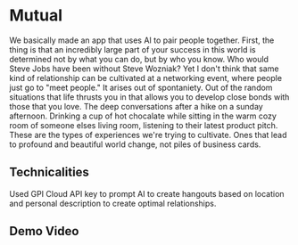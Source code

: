 # Mutual
We basically made an app that uses AI to pair people together. First, the thing is that an incredibly large part of your success in this world is determined not by what you can do, but by who you know. Who would Steve Jobs have been without Steve Wozniak? Yet I don't think that same kind of relationship can be cultivated at a networking event, where people just go to "meet people." It arises out of spontaniety. Out of the random situations that life thrusts you in that allows you to develop close bonds with those that you love. The deep conversations after a hike on a sunday afternoon. Drinking a cup of hot chocalate while sitting in the warm cozy room of someone elses living room, listening to their latest product pitch. These are the types of experiences we're trying to cultivate. Ones that lead to profound and beautiful world change, not piles of business cards. 

## Technicalities

Used GPI Cloud API key to prompt AI to create hangouts based on location and personal description to create optimal relationships. 


## Demo Video
